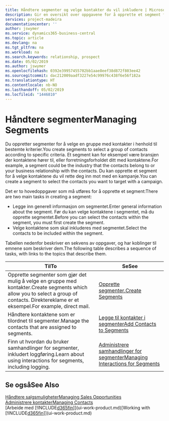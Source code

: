 ```yaml
---
title: Håndtere segmenter og velge kontakter du vil inkludere | Microsoft-dokumentasjon
description: Gir en oversikt over oppgavene for å opprette et segment for å velge en gruppe med kontakter i samsvar med bestemte kriterier, for eksempel kontakter i en bestemt bransje du vil ha som målgruppe.
services: project-madeira
documentationcenter: ''
author: jswymer
ms.service: dynamics365-business-central
ms.topic: article
ms.devlang: na
ms.tgt_pltfrm: na
ms.workload: na
ms.search.keywords: relationship, prospect
ms.date: 05/02/2019
ms.author: jswymer
ms.openlocfilehash: 0392e39957455702bb1aae8eef38d872f803ee42
ms.sourcegitcommit: dac212009aadf3227e54c99976c438f6e56f182a
ms.translationtype: HT
ms.contentlocale: nb-NO
ms.lasthandoff: 05/02/2019
ms.locfileid: "1446810"
---
```

# <a name="managing-segments"></a><span data-ttu-id="c9df5-103">Håndtere segmenter</span><span class="sxs-lookup"><span data-stu-id="c9df5-103">Managing Segments</span></span>
<span data-ttu-id="c9df5-104">Du oppretter segmenter for å velge en gruppe med kontakter i henhold til bestemte kriterier.</span><span class="sxs-lookup"><span data-stu-id="c9df5-104">You create segments to select a group of contacts according to specific criteria.</span></span> <span data-ttu-id="c9df5-105">Et segment kan for eksempel være bransjen der kontaktene hører til, eller forretningsforholdet ditt med kontaktene.</span><span class="sxs-lookup"><span data-stu-id="c9df5-105">For example, a segment could be the industry that the contacts belong to or your business relationship with the contacts.</span></span> <span data-ttu-id="c9df5-106">Du kan opprette et segment for å velge kontaktene du vil rette deg inn mot med en kampanje.</span><span class="sxs-lookup"><span data-stu-id="c9df5-106">You can create a segment to select the contacts you want to target with a campaign.</span></span>

<span data-ttu-id="c9df5-107">Det er to hovedoppgaver som må utføres for å opprette et segment:</span><span class="sxs-lookup"><span data-stu-id="c9df5-107">There are two main tasks in creating a segment:</span></span>

* <span data-ttu-id="c9df5-108">Legge inn generell informasjon om segmentet.</span><span class="sxs-lookup"><span data-stu-id="c9df5-108">Enter general information about the segment.</span></span> <span data-ttu-id="c9df5-109">Før du kan velge kontaktene i segmentet, må du opprette segmentet.</span><span class="sxs-lookup"><span data-stu-id="c9df5-109">Before you can select the contacts within the segment, you must first create the segment.</span></span>
* <span data-ttu-id="c9df5-110">Velge kontaktene som skal inkluderes med segmentet.</span><span class="sxs-lookup"><span data-stu-id="c9df5-110">Select the contacts to be included within the segment.</span></span>

<span data-ttu-id="c9df5-111">Tabellen nedenfor beskriver en sekvens av oppgaver, og har koblinger til emnene som beskriver dem.</span><span class="sxs-lookup"><span data-stu-id="c9df5-111">The following table describes a sequence of tasks, with links to the topics that describe them.</span></span>

| <span data-ttu-id="c9df5-112">Til</span><span class="sxs-lookup"><span data-stu-id="c9df5-112">To</span></span> | <span data-ttu-id="c9df5-113">Se</span><span class="sxs-lookup"><span data-stu-id="c9df5-113">See</span></span> |
| --- | --- |
| <span data-ttu-id="c9df5-114">Opprette segmenter som gjør det mulig å velge en gruppe med kontakter.</span><span class="sxs-lookup"><span data-stu-id="c9df5-114">Create segments which allow you to select a group of contacts.</span></span> <span data-ttu-id="c9df5-115">Direktereklame er et eksempel.</span><span class="sxs-lookup"><span data-stu-id="c9df5-115">For example, direct mail.</span></span> |[<span data-ttu-id="c9df5-116">Opprette segmenter.</span><span class="sxs-lookup"><span data-stu-id="c9df5-116">Create Segments</span></span>](marketing-how-create-segment.md) |
| <span data-ttu-id="c9df5-117">Håndtere kontaktene som er tilordnet til segmenter.</span><span class="sxs-lookup"><span data-stu-id="c9df5-117">Manage the contacts that are assigned to segments.</span></span> |[<span data-ttu-id="c9df5-118">Legge til kontakter i segmenter</span><span class="sxs-lookup"><span data-stu-id="c9df5-118">Add Contacts to Segments</span></span>](marketing-add-contact-segment.md) |
| <span data-ttu-id="c9df5-119">Finn ut hvordan du bruker samhandlinger for segmenter, inkludert loggføring.</span><span class="sxs-lookup"><span data-stu-id="c9df5-119">Learn about using interactions for segments, including logging.</span></span> |[<span data-ttu-id="c9df5-120">Administrere samhandlinger for segmenter</span><span class="sxs-lookup"><span data-stu-id="c9df5-120">Managing Interactions for Segments</span></span>](marketing-interaction-segments.md) |

## <a name="see-also"></a><span data-ttu-id="c9df5-121">Se også</span><span class="sxs-lookup"><span data-stu-id="c9df5-121">See Also</span></span>
[<span data-ttu-id="c9df5-122">Håndtere salgsmuligheter</span><span class="sxs-lookup"><span data-stu-id="c9df5-122">Managing Sales Opportunities</span></span>](marketing-manage-sales-opportunities.md)  
[<span data-ttu-id="c9df5-123">Administrere kontakter</span><span class="sxs-lookup"><span data-stu-id="c9df5-123">Managing Contacts</span></span>](marketing-contacts.md)  
<span data-ttu-id="c9df5-124">[Arbeide med [!INCLUDE[d365fin](includes/d365fin_md.md)]](ui-work-product.md)</span><span class="sxs-lookup"><span data-stu-id="c9df5-124">[Working with [!INCLUDE[d365fin](includes/d365fin_md.md)]](ui-work-product.md)</span></span>
